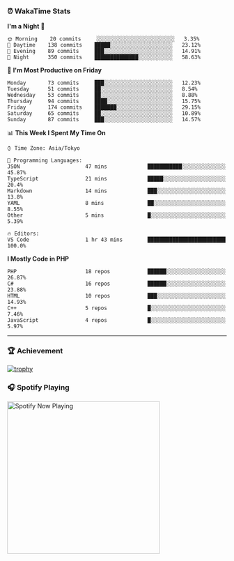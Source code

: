 ### ⏰ WakaTime Stats


<!--START_SECTION:waka-->
**I'm a Night 🦉** 

```text
🌞 Morning    20 commits     ░░░░░░░░░░░░░░░░░░░░░░░░░   3.35% 
🌆 Daytime    138 commits    █████░░░░░░░░░░░░░░░░░░░░   23.12% 
🌃 Evening    89 commits     ███░░░░░░░░░░░░░░░░░░░░░░   14.91% 
🌙 Night      350 commits    ██████████████░░░░░░░░░░░   58.63%

```
📅 **I'm Most Productive on Friday** 

```text
Monday       73 commits     ███░░░░░░░░░░░░░░░░░░░░░░   12.23% 
Tuesday      51 commits     ██░░░░░░░░░░░░░░░░░░░░░░░   8.54% 
Wednesday    53 commits     ██░░░░░░░░░░░░░░░░░░░░░░░   8.88% 
Thursday     94 commits     ████░░░░░░░░░░░░░░░░░░░░░   15.75% 
Friday       174 commits    ███████░░░░░░░░░░░░░░░░░░   29.15% 
Saturday     65 commits     ██░░░░░░░░░░░░░░░░░░░░░░░   10.89% 
Sunday       87 commits     ███░░░░░░░░░░░░░░░░░░░░░░   14.57%

```


📊 **This Week I Spent My Time On** 

```text
⌚︎ Time Zone: Asia/Tokyo

💬 Programming Languages: 
JSON                     47 mins             ███████████░░░░░░░░░░░░░░   45.87% 
TypeScript               21 mins             █████░░░░░░░░░░░░░░░░░░░░   20.4% 
Markdown                 14 mins             ███░░░░░░░░░░░░░░░░░░░░░░   13.8% 
YAML                     8 mins              ██░░░░░░░░░░░░░░░░░░░░░░░   8.55% 
Other                    5 mins              █░░░░░░░░░░░░░░░░░░░░░░░░   5.39%

🔥 Editors: 
VS Code                  1 hr 43 mins        █████████████████████████   100.0%

```

**I Mostly Code in PHP** 

```text
PHP                      18 repos            ██████░░░░░░░░░░░░░░░░░░░   26.87% 
C#                       16 repos            ██████░░░░░░░░░░░░░░░░░░░   23.88% 
HTML                     10 repos            ███░░░░░░░░░░░░░░░░░░░░░░   14.93% 
C++                      5 repos             █░░░░░░░░░░░░░░░░░░░░░░░░   7.46% 
JavaScript               4 repos             █░░░░░░░░░░░░░░░░░░░░░░░░   5.97%

```



<!--END_SECTION:waka-->

---

### 🏆 Achievement

[![trophy](https://github-profile-trophy.vercel.app/?username=Slime-hatena&theme=flat&no-bg=true&no-frame=true&column=8)](https://github.com/ryo-ma/github-profile-trophy)

### 🎧 Spotify Playing

[<img src="https://spotify-now-playing-slime-hatena.vercel.app/api/spotify-playing" alt="Spotify Now Playing" width="350" />](https://open.spotify.com/user/slime_hatena)

<!--
**Slime-hatena/Slime-hatena** is a ✨ _special_ ✨ repository because its `README.md` (this file) appears on your GitHub profile.

Here are some ideas to get you started:

- 🔭 I’m currently working on ...
- 🌱 I’m currently learning ...
- 👯 I’m looking to collaborate on ...
- 🤔 I’m looking for help with ...
- 💬 Ask me about ...
- 📫 How to reach me: ...
- 😄 Pronouns: ...
- ⚡ Fun fact: ...
-->
